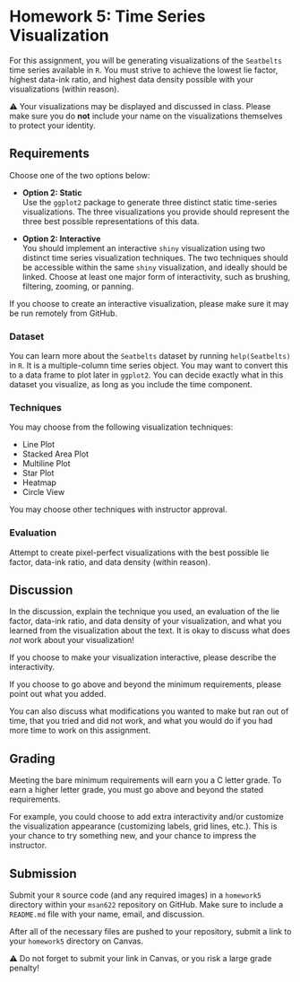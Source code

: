 Homework 5: Time Series Visualization
==============================

For this assignment, you will be generating visualizations of the `Seatbelts` time series available in `R`. You must strive to achieve the lowest lie factor, highest data-ink ratio, and highest data density possible with your visualizations (within reason).

:warning: Your visualizations may be displayed and discussed in class. Please make sure you do **not** include your name on the visualizations themselves to protect your identity.

Requirements
------------------------------

Choose one of the two options below:

- **Option 2: Static**  
  Use the `ggplot2` package to generate three distinct static time-series visualizations. The three visualizations you provide should represent the three best possible representations of this data. 

- **Option 2: Interactive**  
  You should implement an interactive `shiny` visualization using two distinct time series visualization techniques. The two techniques should be accessible within the same `shiny` visualization, and ideally should be linked. Choose at least one major form of interactivity, such as brushing, filtering, zooming, or panning.

If you choose to create an interactive visualization, please make sure it may be run remotely from GitHub.

### Dataset ###

You can learn more about the `Seatbelts` dataset by running `help(Seatbelts)` in `R`. It is a multiple-column time series object. You may want to convert this to a data frame to plot later in `ggplot2`. You can decide exactly what in this dataset you visualize, as long as you include the time component.

### Techniques ###

You may choose from the following visualization techniques:

- Line Plot
- Stacked Area Plot
- Multiline Plot
- Star Plot
- Heatmap
- Circle View

You may choose other techniques with instructor approval.

### Evaluation ###

Attempt to create pixel-perfect visualizations with the best possible lie factor, data-ink ratio, and data density (within reason). 

Discussion
------------------------------

In the discussion, explain the technique you used, an evaluation of the lie factor, data-ink ratio, and data density of your visualization, and what you learned from the visualization about the text. It is okay to discuss what does _not_ work about your visualization!

If you choose to make your visualization interactive, please describe the interactivity.

If you choose to go above and beyond the minimum requirements, please point out what you added.

You can also discuss what modifications you wanted to make but ran out of time, that you tried and did not work, and what you would do if you had more time to work on this assignment.

Grading
------------------------------

Meeting the bare minimum requirements will earn you a C letter grade. To earn a higher letter grade, you must go above and beyond the stated requirements. 

For example, you could choose to add extra interactivity and/or customize the visualization appearance (customizing labels, grid lines, etc.). This is your chance to try something new, and your chance to impress the instructor.

Submission
------------------------------

Submit your `R` source code (and any required images) in a `homework5` directory within your `msan622` repository on GitHub. Make sure to include a `README.md` file with your name, email, and discussion. 

After all of the necessary files are pushed to your repository, submit a link to your `homework5` directory on Canvas.

:warning: Do not forget to submit your link in Canvas, or you risk a large grade penalty!
